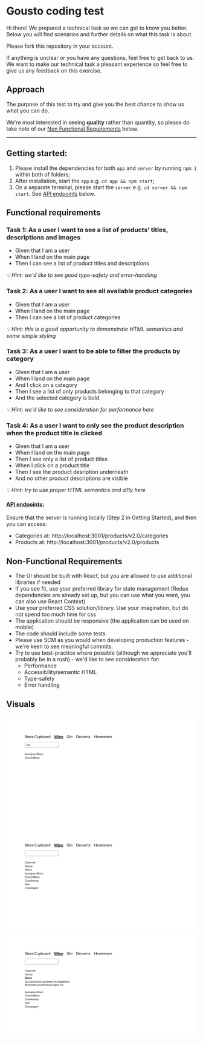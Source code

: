 # Gousto coding test
Hi there! We prepared a technical task so we can get to know you better. Below you will find scenarios and further details on what this task is about.

Please fork this repository in your account.

If anything is unclear or you have any questions, feel free to get back to us. We want to make our technical task a pleasant experience so feel free to give us any feedback on this exercise.

## Approach

The purpose of this test to try and give you the best chance to show us what you can do.

We're most interested in seeing **quality** rather than quantity, so please do take note of our [Non Functional Requirements](#non-functional-requirements) below.

---

## Getting started:

1. Please install the dependencies for both `app` and `server` by running `npm i` within both of folders;
2. After installation, start the `app` e.g. `cd app && npm start`;
3. On a separate terminal, please start the `server` e.g. `cd server && npm start`. See [API endpoints](#api-endpoints) below.

## Functional requirements

### Task 1: As a user I want to see a list of products' titles, descriptions and images

  * Given that I am a user
  * When I land on the main page
  * Then I can see a list of product titles and descriptions

  _💡 Hint: we'd like to see good type-safety and error-handling_

### Task 2: As a user I want to see all available product categories

  * Given that I am a user
  * When I land on the main page
  * Then I can see a list of product categories

  _💡 Hint: this is a good opportunity to demonstrate HTML semantics and some simple styling_

### Task 3: As a user I want to be able to filter the products by category

  * Given that I am a user
  * When I land on the main page
  * And I click on a category
  * Then I see a list of only products belonging to that category
  * And the selected category is bold

  _💡 Hint: we'd like to see consideration for performance here_

### Task 4: As a user I want to only see the product description when the product title is clicked

  * Given that I am a user
  * When I land on the main page
  * Then I see only a list of product titles
  * When I click on a product title
  * Then I see the product desription underneath
  * And no other product descriptions are visible

  _💡 Hint: try to use proper HTML semantics and a11y here_

#### [API endpoints:](#api-endpoints)
Ensure that the server is running locally (Step 2 in Getting Started), and then you can access:
* Categories at: http://localhost:3001/products/v2.0/categories
* Products at: http://localhost:3001/products/v2.0/products

## Non-Functional Requirements

* The UI should be built with React, but you are allowed to use additional libraries if needed
* If you see fit, use your preferred library for state management (Redux dependencies are already set up, but you can use what you want, you can also use React Context)
* Use your preferred CSS solution/library. Use your imagination, but do not spend too much time for css
* The application should be responsive (the application can be used on mobile)
* The code should include some tests
* Please use SCM as you would when developing production features - we're keen to see meaningful commits.
* Try to use best-practice where possible (although we appreciate you'll probably be in a rush) - we'd like to see consideration for:
  * Performance
  * Accessibility/semantic HTML
  * Type-safety
  * Error handling

## Visuals

![Image1](./public/first.png)
![Image2](./public/second.png)
![Image3](./public/third.png)
